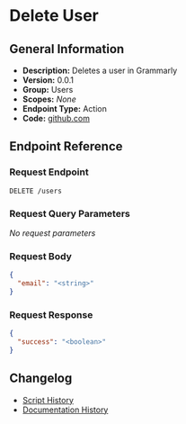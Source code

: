 <!-- BEGIN GENERATED CONTENT -->
# Delete User

## General Information

- **Description:** Deletes a user in Grammarly
- **Version:** 0.0.1
- **Group:** Users
- **Scopes:** _None_
- **Endpoint Type:** Action
- **Code:** [github.com](https://github.com/NangoHQ/integration-templates/tree/main/integrations/grammarly/actions/delete-user.ts)


## Endpoint Reference

### Request Endpoint

`DELETE /users`

### Request Query Parameters

_No request parameters_

### Request Body

```json
{
  "email": "<string>"
}
```

### Request Response

```json
{
  "success": "<boolean>"
}
```

## Changelog

- [Script History](https://github.com/NangoHQ/integration-templates/commits/main/integrations/grammarly/actions/delete-user.ts)
- [Documentation History](https://github.com/NangoHQ/integration-templates/commits/main/integrations/grammarly/actions/delete-user.md)

<!-- END  GENERATED CONTENT -->

